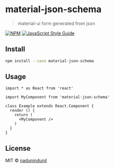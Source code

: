 # material-json-schema

> material-ui form generated from json

[![NPM](https://img.shields.io/npm/v/material-json-schema.svg)](https://www.npmjs.com/package/material-json-schema) [![JavaScript Style Guide](https://img.shields.io/badge/code_style-standard-brightgreen.svg)](https://standardjs.com)

## Install

```bash
npm install --save material-json-schema
```

## Usage

```tsx
import * as React from 'react'

import MyComponent from 'material-json-schema'

class Example extends React.Component {
  render () {
    return (
      <MyComponent />
    )
  }
}
```

## License

MIT © [nadunindunil](https://github.com/nadunindunil)
